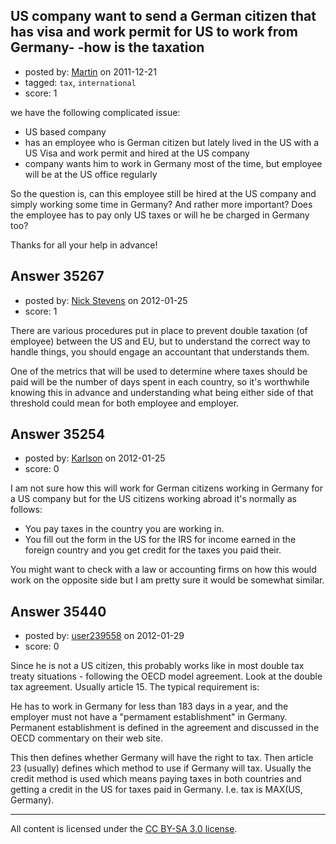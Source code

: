 ## US company want to send a German citizen that has visa and work permit for US to work from Germany- -how is the taxation

- posted by: [Martin](https://stackexchange.com/users/-1/15161-martin) on 2011-12-21
- tagged: `tax`, `international`
- score: 1

we have the following complicated issue:

- US based company
- has an employee who is German citizen but lately lived in the US with a US Visa and work permit and hired at the US company
- company wants him to work in Germany most of the time, but employee will be at the US office regularly

So the question is, can this employee still be hired at the US company and simply working some time in Germany? And rather more important? Does the employee has to pay only US taxes or will he be charged in Germany too?

Thanks for all your help in advance!


## Answer 35267

- posted by: [Nick Stevens](https://stackexchange.com/users/-1/15902-nick-stevens) on 2012-01-25
- score: 1

There are various procedures put in place to prevent double taxation (of employee) between the US and EU, but to understand the correct way to handle things, you should engage an accountant that understands them. 

One of the metrics that will be used to determine where taxes should be paid will be the number of days spent in each country, so it's worthwhile knowing this in advance and understanding what being either side of that threshold could mean for both employee and employer.


## Answer 35254

- posted by: [Karlson](https://stackexchange.com/users/-1/15252-karlson) on 2012-01-25
- score: 0

I am not sure how this will work for German citizens working in Germany for a US company but for the US citizens working abroad it's normally as follows:

 - You pay taxes in the country you are working in.
 - You fill out the form in the US for the IRS for income earned in the foreign country and you get credit for the taxes you paid their.

You might want to check with a law or accounting firms on how this would work on the opposite side but I am pretty sure it would be somewhat similar.


## Answer 35440

- posted by: [user239558](https://stackexchange.com/users/-1/14373-user239558) on 2012-01-29
- score: 0

Since he is not a US citizen, this probably works like in most double tax treaty situations - following the OECD model agreement. Look at the double tax agreement. Usually article 15. The typical requirement is:

He has to work in Germany for less than 183 days in a year, and the employer must not have a "permament establishment" in Germany. Permanent establishment is defined in the agreement and discussed in the OECD commentary on their web site.

This then defines whether Germany will have the right to tax. Then article 23 (usually) defines which method to use if Germany will tax. Usually the credit method is used which means paying taxes in both countries and getting a credit in the US for taxes paid in Germany. I.e. tax is MAX(US, Germany).



---

All content is licensed under the [CC BY-SA 3.0 license](https://creativecommons.org/licenses/by-sa/3.0/).
